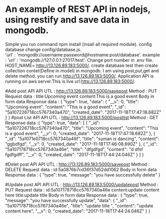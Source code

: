 # An example of REST API in nodejs, using restify and save data in mongodb.
Simple you run command npm install (insall all required module).
config database change config/database.js.  
'url' : 'mongodb://username:password@hostname:post/database'. 
example : 'url' : 'mongodb://127.0.0.1:27017/test'.
Change port number in .env file.
HOST_NAME= http://13.126.89.183:5000/. 
create database test then create collection contet(Define in model) in mongodb.
I am using post,put,get and delete method.
you can run http://13.126.89.183:5000/.
Application API is running on aws server.This is live url:http://13.126.89.183:5000/.

#Add post API
 API UTL : http://13.126.89.183:5000/savepost 
 Method : PUT
 Request data  : title:Upcoming event
				 content:This is a good event 
				 Body in form data
Response data : {
    "type": true,
    "data": {
        "__v": 0,
        "title": "Upcoming event",
        "content": "This is a good event",
        "_id": "5a107226718cc5767340a470",
        "created_date": "2017-11-18T17:47:18.682Z"
    }
}
 #post List  API
 API UTL : http://13.126.89.183:5000/postlist 
 Method : GET
Response data :{
    "type": true,
    "data": [
        {
            "_id": "5a107226718cc5767340a470",
            "title": "Upcoming event",
            "content": "This is a good event",
            "__v": 0,
            "created_date": "2017-11-18T17:47:18.682Z"
        },
        {
            "_id": "5a1071e0718cc5767340a46f",
            "title": "suman  is dancing",
            "content": "ggbdfgd",
            "__v": 0,
            "created_date": "2017-11-18T17:46:08.690Z"
        },
        {
            "_id": "5a107178718cc5767340a46e",
            "title": "dfgdfgd",
            "content": "d dfsf fgdfgdff",
            "__v": 0,
            "created_date": "2017-11-18T17:44:24.046Z"
        }
    ]
}

#Delet post API
 API UTL : http://13.126.89.183:5000/savepost 
 Method : DELETE
 Request data  : id:5a0876b7cd36f37d52dd1062 
				 Body in form data
Response data : {
    "type": true,
    "message": "you have successfully delete"
}

#Update post API
 API UTL : http://13.126.89.183:5000/updatepost
 Method : PUT
 Request data  : id:5a107178718cc5767340a46e
				content:update content here
				title:update title 
				 Body in form data
Response data : {
    "type": true,
    "message": "you have successfully update",
    "data": {
        "_id": "5a107178718cc5767340a46e",
        "title": "update title ",
        "content": "update content here",
        "__v": 0,
        "created_date": "2017-11-18T17:44:24.046Z"
    }
}
